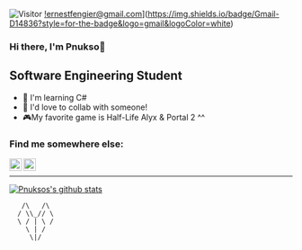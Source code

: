 ![Visitor](https://visitor-badge.laobi.icu/badge?page_id=Pnukso.Pnukso)
<a href="mailto:ernestfengier@gmail.com">!ernestfengier@gmail.com](https://img.shields.io/badge/Gmail-D14836?style=for-the-badge&logo=gmail&logoColor=white)</a>
### Hi there, I'm Pnukso👋

## Software Engineering Student 
- 📖 I'm learning C#
- 🧉 I'd love to collab with someone!
- 🎮My favorite game is Half-Life Alyx & Portal 2 ^^

### Find me somewhere else:
[<img align="left" alt="@Pnukso | Twitter" width="22px" src="https://cdn.jsdelivr.net/npm/simple-icons@v3/icons/twitter.svg" />][twitter]
[<img align="left" alt="Pnukso | YouTube" width="22px" src="https://cdn.jsdelivr.net/npm/simple-icons@v3/icons/youtube.svg" />][youtube]
<br />

---
[![Pnuksos's github stats](https://github-readme-stats.vercel.app/api?username=Pnukso&count_private=true&show_icons=true&theme=synthwave)](https://github.com/anuraghazra/github-readme-stats)


[twitter]: https://twitter.com/Pnukso
[youtube]: https://www.youtube.com/channel/UCRCnl2_RcJ97WMwuQIYt2Ow

       /\   /\
      / \\_// \
      \ / | \ /
        \ | /
         \|/
